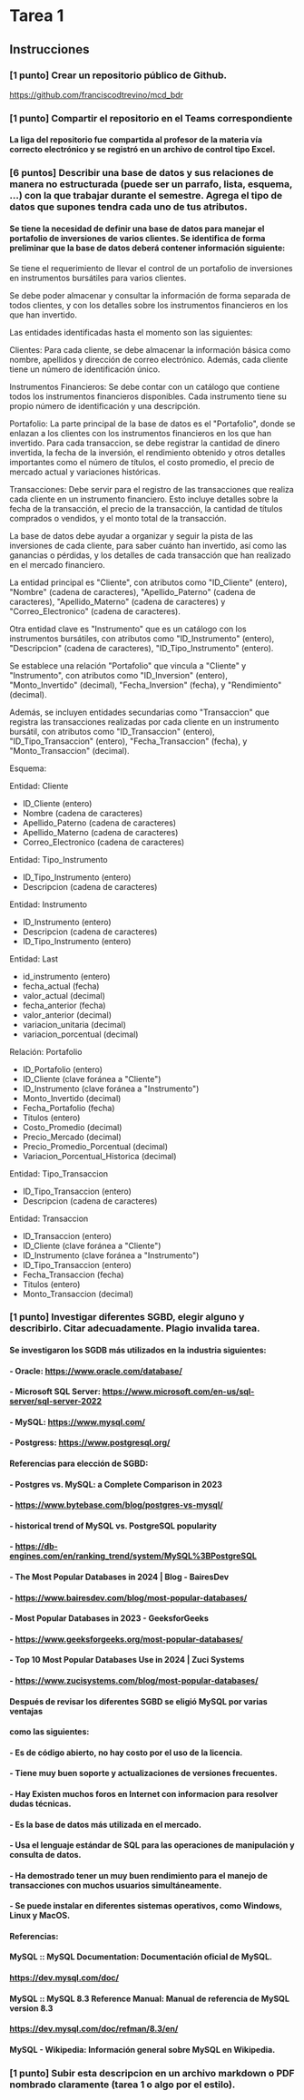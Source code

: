# Tarea 1

## Instrucciones

### [1 punto] Crear un repositorio público de Github.
https://github.com/franciscodtrevino/mcd_bdr

### [1 punto] Compartir el repositorio en el Teams correspondiente
#### La liga del repositorio fue compartida al profesor de la materia vía correcto electrónico y se registró en un archivo de control tipo Excel.

### [6 puntos] Describir una base de datos y sus relaciones de manera no estructurada (puede ser un parrafo, lista, esquema, ...) con la que trabajar durante el semestre. Agrega el tipo de datos que supones tendra cada uno de tus atributos.

#### Se tiene la necesidad de definir una base de datos para manejar el portafolio de inversiones de varios clientes. Se identifica de forma preliminar que la base de datos deberá contener información siguiente:


Se tiene el requerimiento de llevar el control de un portafolio de inversiones en instrumentos bursátiles para varios clientes.

Se debe poder almacenar y consultar la información de forma separada de todos clientes, y con los detalles sobre los instrumentos financieros en los que han invertido.

Las entidades identificadas hasta el momento son las siguientes:

Clientes:
Para cada cliente, se debe almacenar la información básica como nombre, apellidos y dirección de correo electrónico. Además, cada cliente tiene un número de identificación único.

Instrumentos Financieros:
Se debe contar con un catálogo que contiene todos los instrumentos financieros disponibles. Cada instrumento tiene su propio número de identificación y una descripción.

Portafolio:
La parte principal de la base de datos es el "Portafolio", donde se enlazan a los clientes con los instrumentos financieros en los que han invertido. Para cada transaccion, se debe registrar la cantidad de dinero invertida, la fecha de la inversión, el rendimiento obtenido y otros detalles importantes como el número de títulos, el costo promedio, el precio de mercado actual y variaciones históricas.

Transacciones:
Debe servir para el registro de las transacciones que realiza cada cliente en un instrumento financiero. Esto incluye detalles sobre la fecha de la transacción, el precio de la transacción, la cantidad de títulos comprados o vendidos, y el monto total de la transacción.

La base de datos debe ayudar a organizar y seguir la pista de las inversiones de cada cliente, para saber cuánto han invertido, así como las ganancias o pérdidas, y los detalles de cada transacción que han realizado en el mercado financiero.

La entidad principal es "Cliente", con atributos como "ID_Cliente" (entero), "Nombre" (cadena de caracteres),  "Apellido_Paterno" (cadena de caracteres),  "Apellido_Materno" (cadena de caracteres) y "Correo_Electronico" (cadena de caracteres).

Otra entidad clave es "Instrumento" que es un catálogo con los instrumentos bursátiles, con atributos como "ID_Instrumento" (entero), "Descripcion" (cadena de caracteres), "ID_Tipo_Instrumento" (entero).

Se establece una relación "Portafolio" que vincula a "Cliente" y "Instrumento", con atributos como "ID_Inversion" (entero), "Monto_Invertido" (decimal), "Fecha_Inversion" (fecha), y "Rendimiento" (decimal).

Además, se incluyen entidades secundarias como "Transaccion" que registra las transacciones realizadas por cada cliente en un instrumento bursátil, con atributos como "ID_Transaccion" (entero), "ID_Tipo_Transaccion" (entero), "Fecha_Transaccion" (fecha), y "Monto_Transaccion" (decimal).


Esquema:

Entidad: Cliente
- ID_Cliente (entero)
- Nombre (cadena de caracteres)
- Apellido_Paterno (cadena de caracteres)
- Apellido_Materno (cadena de caracteres)
- Correo_Electronico (cadena de caracteres)

Entidad: Tipo_Instrumento
- ID_Tipo_Instrumento (entero)
- Descripcion (cadena de caracteres)

Entidad: Instrumento
- ID_Instrumento (entero)
- Descripcion (cadena de caracteres)
- ID_Tipo_Instrumento (entero)

Entidad: Last
- id_instrumento (entero)
- fecha_actual (fecha)
- valor_actual (decimal)
- fecha_anterior (fecha)
- valor_anterior (decimal)
- variacion_unitaria (decimal)
- variacion_porcentual (decimal)

Relación: Portafolio
- ID_Portafolio (entero)
- ID_Cliente (clave foránea a "Cliente")
- ID_Instrumento (clave foránea a "Instrumento")
- Monto_Invertido (decimal)
- Fecha_Portafolio (fecha)
- Titulos (entero)
- Costo_Promedio (decimal)
- Precio_Mercado (decimal)
- Precio_Promedio_Porcentual (decimal)
- Variacion_Porcentual_Historica (decimal)

Entidad: Tipo_Transaccion
- ID_Tipo_Transaccion (entero)
- Descripcion (cadena de caracteres)

Entidad: Transaccion
- ID_Transaccion (entero)
- ID_Cliente (clave foránea a "Cliente")
- ID_Instrumento (clave foránea a "Instrumento")
- ID_Tipo_Transaccion (entero)
- Fecha_Transaccion (fecha)
- Titulos (entero)
- Monto_Transaccion (decimal)


### [1 punto] Investigar diferentes SGBD, elegir alguno y describirlo. Citar adecuadamente. Plagio invalida tarea.

#### Se investigaron los SGDB más utilizados en la industria siguientes:
#### - Oracle: https://www.oracle.com/database/
#### - Microsoft SQL Server: https://www.microsoft.com/en-us/sql-server/sql-server-2022
#### - MySQL: https://www.mysql.com/
#### - Postgress: https://www.postgresql.org/

#### Referencias para elección de SGBD:

#### - Postgres vs. MySQL: a Complete Comparison in 2023
#### - https://www.bytebase.com/blog/postgres-vs-mysql/

#### - historical trend of MySQL vs. PostgreSQL popularity
#### - https://db-engines.com/en/ranking_trend/system/MySQL%3BPostgreSQL

#### - The Most Popular Databases in 2024 | Blog - BairesDev
#### - https://www.bairesdev.com/blog/most-popular-databases/

#### - Most Popular Databases in 2023 - GeeksforGeeks
#### - https://www.geeksforgeeks.org/most-popular-databases/

#### - Top 10 Most Popular Databases Use in 2024 | Zuci Systems
#### - https://www.zucisystems.com/blog/most-popular-databases/



#### Después de revisar los diferentes SGBD se eligió MySQL por varias ventajas
#### como las siguientes:
#### - Es de código abierto, no hay costo por el uso de la licencia.
#### - Tiene muy buen soporte y actualizaciones de versiones frecuentes.
#### - Hay Existen muchos foros en Internet con informacion para resolver dudas técnicas.
#### - Es la base de datos más utilizada en el mercado.
#### - Usa el lenguaje estándar de SQL para las operaciones de manipulación y consulta de datos.
#### - Ha demostrado tener un muy buen rendimiento para el manejo de transacciones con muchos usuarios simultáneamente.
#### - Se puede instalar en diferentes sistemas operativos, como Windows, Linux y MacOS.

#### Referencias:

#### MySQL :: MySQL Documentation: Documentación oficial de MySQL.
#### https://dev.mysql.com/doc/

#### MySQL :: MySQL 8.3 Reference Manual: Manual de referencia de MySQL version  8.3
#### https://dev.mysql.com/doc/refman/8.3/en/

#### MySQL - Wikipedia: Información general sobre MySQL en Wikipedia.


### [1 punto] Subir esta descripcion en un archivo markdown o PDF nombrado claramente (tarea 1 o algo por el estilo).
